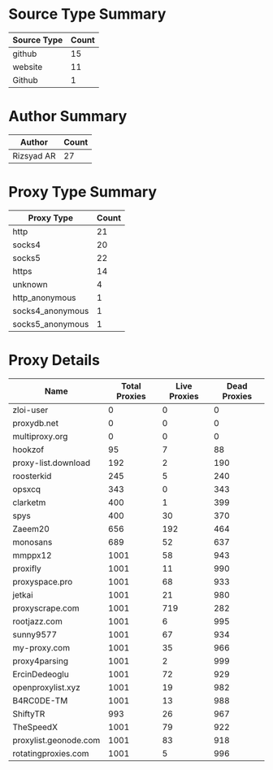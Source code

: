 # Source Type Summary

| Source Type | Count |
|-------------|-------|
| github | 15 |
| website | 11 |
| Github | 1 |


# Author Summary

| Author | Count |
|--------|-------|
| Rizsyad AR | 27 |


# Proxy Type Summary

| Proxy Type | Count |
|------------|-------|
| http | 21 |
| socks4 | 20 |
| socks5 | 22 |
| https | 14 |
| unknown | 4 |
| http_anonymous | 1 |
| socks4_anonymous | 1 |
| socks5_anonymous | 1 |


# Proxy Details

| Name | Total Proxies | Live Proxies | Dead Proxies |
|------|---------------|--------------|---------------|
| zloi-user | 0 | 0 | 0 |
| proxydb.net | 0 | 0 | 0 |
| multiproxy.org | 0 | 0 | 0 |
| hookzof | 95 | 7 | 88 |
| proxy-list.download | 192 | 2 | 190 |
| roosterkid | 245 | 5 | 240 |
| opsxcq | 343 | 0 | 343 |
| clarketm | 400 | 1 | 399 |
| spys | 400 | 30 | 370 |
| Zaeem20 | 656 | 192 | 464 |
| monosans | 689 | 52 | 637 |
| mmppx12 | 1001 | 58 | 943 |
| proxifly | 1001 | 11 | 990 |
| proxyspace.pro | 1001 | 68 | 933 |
| jetkai | 1001 | 21 | 980 |
| proxyscrape.com | 1001 | 719 | 282 |
| rootjazz.com | 1001 | 6 | 995 |
| sunny9577 | 1001 | 67 | 934 |
| my-proxy.com | 1001 | 35 | 966 |
| proxy4parsing | 1001 | 2 | 999 |
| ErcinDedeoglu | 1001 | 72 | 929 |
| openproxylist.xyz | 1001 | 19 | 982 |
| B4RC0DE-TM | 1001 | 13 | 988 |
| ShiftyTR | 993 | 26 | 967 |
| TheSpeedX | 1001 | 79 | 922 |
| proxylist.geonode.com | 1001 | 83 | 918 |
| rotatingproxies.com | 1001 | 5 | 996 |
